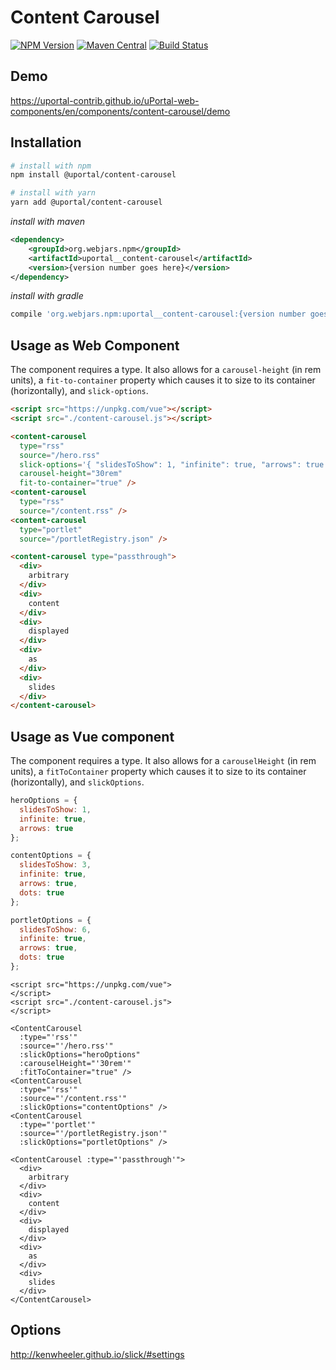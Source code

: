 # Content Carousel

[![NPM Version](https://img.shields.io/npm/v/@uportal/content-carousel.svg)](https://www.npmjs.com/package/@uportal/content-carousel)
[![Maven Central](https://maven-badges.herokuapp.com/maven-central/org.webjars.npm/uportal__content-carousel/badge.svg)](https://maven-badges.herokuapp.com/maven-central/org.webjars.npm/uportal__content-carousel)
[![Build Status](https://travis-ci.org/uPortal-contrib/uPortal-web-components.svg?branch=master)](https://travis-ci.org/uPortal-contrib/uPortal-web-components)

## Demo

<https://uportal-contrib.github.io/uPortal-web-components/en/components/content-carousel/demo>

## Installation

```bash
# install with npm
npm install @uportal/content-carousel

# install with yarn
yarn add @uportal/content-carousel
```

_install with maven_

```xml
<dependency>
    <groupId>org.webjars.npm</groupId>
    <artifactId>uportal__content-carousel</artifactId>
    <version>{version number goes here}</version>
</dependency>
```

_install with gradle_

```gradle
compile 'org.webjars.npm:uportal__content-carousel:{version number goes here}'
```

## Usage as Web Component

The component requires a type. It also allows for a `carousel-height` (in rem units), a `fit-to-container` property which causes it to size to its container (horizontally), and `slick-options`.

```html
<script src="https://unpkg.com/vue"></script>
<script src="./content-carousel.js"></script>

<content-carousel
  type="rss"
  source="/hero.rss"
  slick-options='{ "slidesToShow": 1, "infinite": true, "arrows": true }'
  carousel-height="30rem"
  fit-to-container="true" />
<content-carousel
  type="rss"
  source="/content.rss" />
<content-carousel
  type="portlet"
  source="/portletRegistry.json" />

<content-carousel type="passthrough">
  <div>
    arbitrary
  </div>
  <div>
    content
  </div>
  <div>
    displayed
  </div>
  <div>
    as
  </div>
  <div>
    slides
  </div>
</content-carousel>
```

## Usage as Vue component

The component requires a type. It also allows for a `carouselHeight` (in rem units), a `fitToContainer` property which causes it to size to its container (horizontally), and `slickOptions`.

```javascript
heroOptions = {
  slidesToShow: 1,
  infinite: true,
  arrows: true
};

contentOptions = {
  slidesToShow: 3,
  infinite: true,
  arrows: true,
  dots: true
};

portletOptions = {
  slidesToShow: 6,
  infinite: true,
  arrows: true,
  dots: true
};
```

```vue
<script src="https://unpkg.com/vue">
</script>
<script src="./content-carousel.js">
</script>

<ContentCarousel
  :type="'rss'"
  :source="'/hero.rss'"
  :slickOptions="heroOptions"
  :carouselHeight="'30rem'"
  :fitToContainer="true" />
<ContentCarousel
  :type="'rss'"
  :source="'/content.rss'"
  :slickOptions="contentOptions" />
<ContentCarousel
  :type="'portlet'"
  :source="'/portletRegistry.json'"
  :slickOptions="portletOptions" />

<ContentCarousel :type="'passthrough'">
  <div>
    arbitrary
  </div>
  <div>
    content
  </div>
  <div>
    displayed
  </div>
  <div>
    as
  </div>
  <div>
    slides
  </div>
</ContentCarousel>
```

## Options

<http://kenwheeler.github.io/slick/#settings>
